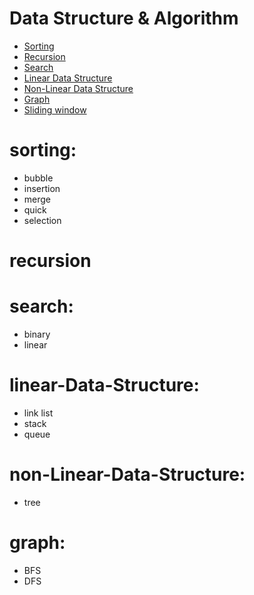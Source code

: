 # Data Structure &amp; Algorithm

+ [Sorting](#sorting)
+ [Recursion](#recursion)
+ [Search](#search)
+ [Linear Data Structure](#linear-Data-Structure)
+ [Non-Linear Data Structure](#non-Linear-Data-Structure)
+ [Graph](#graph)
+ [Sliding window]()

# sorting:
+ bubble
+ insertion
+ merge
+ quick
+ selection

# recursion

# search:
+ binary
+ linear

# linear-Data-Structure:
+ link list
+ stack
+ queue

# non-Linear-Data-Structure:
+ tree

# graph:
+ BFS
+ DFS